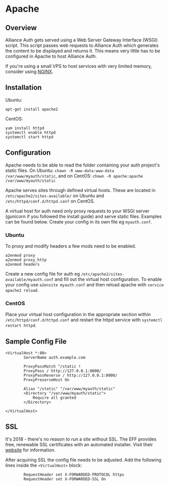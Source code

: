 # Apache

## Overview

Alliance Auth gets served using a Web Server Gateway Interface (WSGI) script. This script passes web requests to Alliance Auth which generates the content to be displayed and returns it. This means very little has to be configured in Apache to host Alliance Auth.

If you're using a small VPS to host services with very limited memory, consider using [NGINX](nginx.md).

## Installation

Ubuntu:

    apt-get install apache2

CentOS:

    yum install httpd
    systemctl enable httpd
    systemctl start httpd

## Configuration

Apache needs to be able to read the folder containing your auth project's static files. On Ubuntu: `chown -R www-data:www-data /var/www/myauth/static`, and on CentOS: `chown -R apache:apache /var/www/myauth/static`

Apache serves sites through defined virtual hosts. These are located in `/etc/apache2/sites-available/` on Ubuntu and `/etc/httpd/conf.d/httpd.conf` on CentOS.

A virtual host for auth need only proxy requests to your WSGI server (gunicorn if you followed the install guide) and serve static files. Examples can be found below. Create your config in its own file eg `myauth.conf`.

### Ubuntu

To proxy and modify headers a few mods need to be enabled.

    a2enmod proxy
    a2enmod proxy_http
    a2enmod headers

Create a new config file for auth eg `/etc/apache2/sites-available/myauth.conf` and fill out the virtual host configuration. To enable your config use `a2ensite myauth.conf` and then reload apache with `service apache2 reload`.

### CentOS

Place your virtual host configuration in the appropriate section within `/etc/httpd/conf.d/httpd.conf` and restart the httpd service with `systemctl restart httpd`.

## Sample Config File

```
<VirtualHost *:80>
        ServerName auth.example.com

        ProxyPassMatch ^/static !
        ProxyPass / http://127.0.0.1:8000/
        ProxyPassReverse / http://127.0.0.1:8000/
        ProxyPreserveHost On

        Alias "/static" "/var/www/myauth/static"
        <Directory "/var/www/myauth/static">
            Require all granted
        </Directory>

</VirtualHost>
```

## SSL

It's 2018 - there's no reason to run a site without SSL. The EFF provides free, renewable SSL certificates with an automated installer. Visit their [website](https://certbot.eff.org/) for information.

After acquiring SSL the config file needs to be adjusted. Add the following lines inside the `<VirtualHost>` block:

```
        RequestHeader set X-FORWARDED-PROTOCOL https
        RequestHeader set X-FORWARDED-SSL On
```
